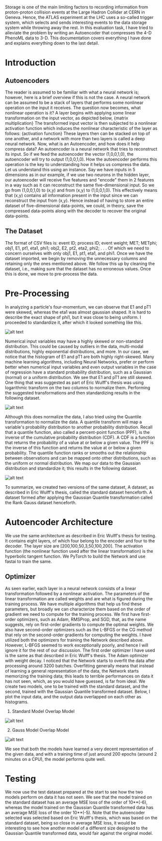 Storage is one of the main limiting factors to recording information from proton-proton collision events at the Large Hadron Collider at CERN in Geneva. Hence, the ATLAS experiment at the LHC uses a so-called trigger system, which selects and sends interesting events to the data storage system while throwing away the rest.
In this evaluation task, I have tried to alleviate the problem by writing an Autoencoder that compresses the 4-D PhenoML data to 3-D. 
This documentation covers everything I have done and explains everything down to the last detail. 

# Introduction 
## Autoencoders
The reader is assumed to be familiar with what a neural network is; however, here is a brief overview if this is not the case. 
A neural network can be assumed to be a stack of layers that performs some nonlinear operation on the input it receives. The question now becomes, what nonlinear operation is it?
A layer begins with applying some linear transformation on the input vector, as depicted below,
{matrix multiplication}
The transformed input vector is then subjected to a nonlinear activation function which induces the nonlinear characteristic of the layer as follows:
{activation function}
These layers then can be stacked on top of one another, and a network with more than two layers is called a deep neural network. 
Now, what is an Autoencoder, and how does it help compress data?
An autoencoder is a neural network that tries to reconstruct its input.
So if we feed the autoencoder the vector (1,0,0,1,0), the autoencoder will try to output (1,0,0,1,0). How the autoencoder performs this operation is the key to understanding how it helps us compress the data. 
Let us understand this using an instance. 
Say we have inputs in 5 dimensions as in our example, if we use two neurons in the hidden layer, our autoencoder will receive five features and "encode" them in 2 features in a way such as it can reconstruct the same five-dimensional input.
So we go from (1,0,0,1,0) to (x,y) and from (x,y) to (1,0,0,1,0).
This effectively means that (x,y) contains all information present in the input since we can reconstruct the input from (x,y). 
Hence instead of having to store an entire dataset of five-dimensional data-points, we could, in theory, save the compressed data-points along with the decoder to recover the original data-points. 

## The Dataset
The format of CSV files is: event ID; process ID; event weight; MET; METphi; obj1, E1, pt1, eta1, phi1; obj2, E2, pt2, eta2, phi2; . . .
Of which we need to concern ourselves with only obj1, E1, pt1, eta1, and phi1. 
Once we have the dataset imported, we begin by removing the unnecessary columns and retaining only the ones mentioned above. 
We follow this up by cleaning the dataset, i.e., making sure that the dataset has no erroneous values. 
Once this is done, we move to pre-process the data. 

# Pre-Processing 
In analyzing a particle's four-momentum, we can observe that E1 and pT1 were skewed, whereas the eta1 was almost gaussian shaped. It is hard to describe the exact shape of phi1, but it was close to being uniform. I proceeded to standardize it, after which it looked something like this.

![alt text](https://github.com/VANRao-Stack/gsoc_eval_task/blob/main/GSoC/WhatsApp%20Image%202021-03-13%20at%2023.18.08.jpeg)

Numerical input variables may have a highly skewed or non-standard distribution.
This could be caused by outliers in the data, multi-modal distributions, highly exponential distributions, and more.
In our case, we notice that the histogram of E1 and pT1 are both highly right-skewed. 
Many machine learning algorithms, including Neural Networks, prefer or perform better when numerical input variables and even output variables in the case of regression have a standard probability distribution, such as a Gaussian (normal) or a uniform distribution.
We see that E1 and pT1 are still skewed. One thing that was suggested as part of Eric Wulff's thesis was using logarithmic transform on the two columns to normalize them. Performing the suggested transformations and then standardizing results in the following dataset.

![alt text](https://github.com/VANRao-Stack/gsoc_eval_task/blob/main/GSoC/Screenshot%202021-03-13%20233256.png)

Although this does normalize the data, I also tried using the Quantile transformation to normalize the data. 
A quantile transform will map a variable's probability distribution to another probability distribution.
Recall that a quantile function, also called a percent-point function (PPF), is the inverse of the cumulative probability distribution (CDF). A CDF is a function that returns the probability of a value at or below a given value. The PPF is the inverse of this function and returns the value at or below a given probability.
The quantile function ranks or smooths out the relationship between observations and can be mapped onto other distributions, such as the uniform or normal distribution.
We map our data to the Gaussian distribution and standardize it; this results in the following dataset. 

![alt text](https://github.com/VANRao-Stack/gsoc_eval_task/blob/main/GSoC/Screenshot%202021-03-14%20013932.png)

To summarize, we created two versions of the same dataset, 
A dataset, as described in Eric Wulff's thesis, called the standard dataset henceforth. 
A dataset formed after applying the Gaussian Quantile transformation called the Rank Gauss dataset henceforth. 

# Autoencoder Architecture
We use the same architecture as described in Eric Wulff's thesis for testing. It contains eight layers, of which four belong to the encoder and four to the decoder. 
The layer size are [200,100,50,3,50,100,200]. 
The activation function (the nonlinear function used after the linear transformation) is the hyperbolic tangent function. 
We PyTorch to build the Network and use fastai to train the same. 

## Optimizer
As seen earlier, each layer in a neural network consists of a linear transformation followed by a nonlinear activation. The parameters of the linear transformation are called weights and are what is figured during the training process. 
We have multiple algorithms that help us find these parameters, but broadly we can characterize them based on the order of gradient we need to compute for the training process. 
We first have first-order optimizers, such as Adam, RMSProp, and SGD, that, as the name suggests, rely on first-order gradients to compute the optimal weights. 
We also have second-order optimizers such as the L-BFGS or the CG method that rely on the second-order gradients for computing the weights. 
I have utilized both the optimizers for training the Network described above. However, L-BFGS seemed to work exceptionally poorly, and hence I will ignore it for the rest of our discussion. 
The first order optimizer I have used is the same as that described in Eric Wulff's thesis. The Adam optimizer with weight decay. 
I noticed that the Network starts to overfit the data after processing around 3200 batches. Overfitting generally means that instead of learning a general representation of the data, the Network starts memorizing the training data; this leads to terrible performances on data it has not seen, which, as you would have guessed, is far from ideal. 
We create two models, one to be trained with the standard dataset, and the second, trained with the Gaussian Quantile transformed dataset. 
Below, I plot the input data, and the output data overlapped on each other as histograms. 

1. Standard Model Overlap Model

![alt text](https://github.com/VANRao-Stack/gsoc_eval_task/blob/main/GSoC/standard.png)

2. Gauss Model Overlap Model

![alt text](https://github.com/VANRao-Stack/gsoc_eval_task/blob/main/GSoC/gauss.png)

We see that both the models have learned a very decent representation of the given data, and with a training time of just around 200 epochs (around 2 minutes on a CPU), the model performs quite well. 

# Testing
We now use the test dataset prepared at the start to see how the two models perform on data it has not seen. 
We see that the model trained on the standard dataset has an average MSE loss of the order of 10**(-6), whereas the model trained on the Gaussian Quantile transformed data has an average MSE loss of the order 10**(-5). 
Note that the autoencoder selected was selected based on Eric Wulff's thesis, which was based on the standard dataset, being so close in average MSE loss, it would be interesting to see how another model of a different size designed to the Gaussian Quantile transformed data, would fair against the original model. 

